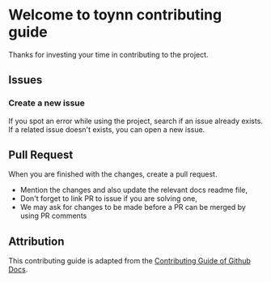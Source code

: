 # Welcome to toynn contributing guide

Thanks for investing your time in contributing to the project.

## Issues

### Create a new issue

If you spot an error while using the project, search if an issue already exists. If a related issue doesn't exists, you can open a new issue.

## Pull Request

When you are finished with the changes, create a pull request.

- Mention the changes and also update the relevant docs readme file,
- Don't forget to link PR to issue if you are solving one,
- We may ask for changes to be made before a PR can be merged by using PR comments

## Attribution

This contributing guide is adapted from the [Contributing Guide of Github Docs](https://github.com/github/docs/blob/main/CONTRIBUTING.md).

